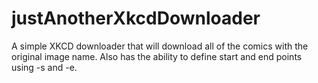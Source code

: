 justAnotherXkcdDownloader
=========================

A simple XKCD downloader that will download all of the comics with the original image name. Also has the ability to define start and end points using -s and -e.
